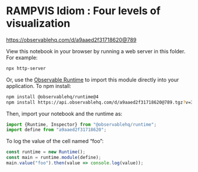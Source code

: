# RAMPVIS Idiom : Four levels of visualization

https://observablehq.com/d/a9aaed2f31718620@789

View this notebook in your browser by running a web server in this folder. For
example:

~~~sh
npx http-server
~~~

Or, use the [Observable Runtime](https://github.com/observablehq/runtime) to
import this module directly into your application. To npm install:

~~~sh
npm install @observablehq/runtime@4
npm install https://api.observablehq.com/d/a9aaed2f31718620@789.tgz?v=3
~~~

Then, import your notebook and the runtime as:

~~~js
import {Runtime, Inspector} from "@observablehq/runtime";
import define from "a9aaed2f31718620";
~~~

To log the value of the cell named “foo”:

~~~js
const runtime = new Runtime();
const main = runtime.module(define);
main.value("foo").then(value => console.log(value));
~~~
